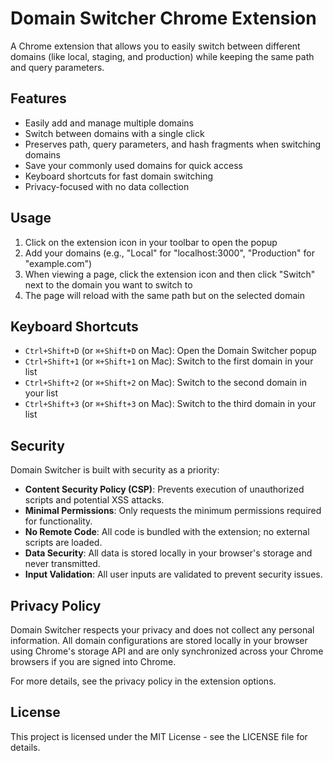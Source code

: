 # Domain Switcher Chrome Extension

A Chrome extension that allows you to easily switch between different domains (like local, staging, and production) while keeping the same path and query parameters.

## Features

- Easily add and manage multiple domains
- Switch between domains with a single click
- Preserves path, query parameters, and hash fragments when switching domains
- Save your commonly used domains for quick access
- Keyboard shortcuts for fast domain switching
- Privacy-focused with no data collection

## Usage

1. Click on the extension icon in your toolbar to open the popup
2. Add your domains (e.g., "Local" for "localhost:3000", "Production" for "example.com")
3. When viewing a page, click the extension icon and then click "Switch" next to the domain you want to switch to
4. The page will reload with the same path but on the selected domain

## Keyboard Shortcuts

- `Ctrl+Shift+D` (or `⌘+Shift+D` on Mac): Open the Domain Switcher popup
- `Ctrl+Shift+1` (or `⌘+Shift+1` on Mac): Switch to the first domain in your list
- `Ctrl+Shift+2` (or `⌘+Shift+2` on Mac): Switch to the second domain in your list
- `Ctrl+Shift+3` (or `⌘+Shift+3` on Mac): Switch to the third domain in your list

## Security

Domain Switcher is built with security as a priority:

- **Content Security Policy (CSP)**: Prevents execution of unauthorized scripts and potential XSS attacks.
- **Minimal Permissions**: Only requests the minimum permissions required for functionality.
- **No Remote Code**: All code is bundled with the extension; no external scripts are loaded.
- **Data Security**: All data is stored locally in your browser's storage and never transmitted.
- **Input Validation**: All user inputs are validated to prevent security issues.

## Privacy Policy

Domain Switcher respects your privacy and does not collect any personal information. All domain configurations are stored locally in your browser using Chrome's storage API and are only synchronized across your Chrome browsers if you are signed into Chrome.

For more details, see the privacy policy in the extension options.

## License

This project is licensed under the MIT License - see the LICENSE file for details.